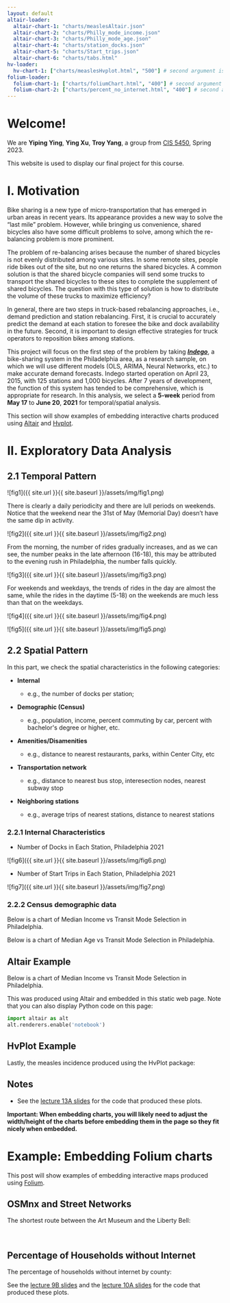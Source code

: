 ```yaml
---
layout: default
altair-loader:
  altair-chart-1: "charts/measlesAltair.json"
  altair-chart-2: "charts/Philly_mode_income.json"
  altair-chart-3: "charts/Philly_mode_age.json"
  altair-chart-4: "charts/station_docks.json"
  altair-chart-5: "charts/Start_trips.json"
  altair-chart-6: "charts/tabs.html"
hv-loader:
  hv-chart-1: ["charts/measlesHvplot.html", "500"] # second argument is the desired height
folium-loader:
  folium-chart-1: ["charts/foliumChart.html", "400"] # second argument is the desired height
  folium-chart-2: ["charts/percent_no_internet.html", "400"] # second argument is the desired height
---
```


# Welcome!

We are **Yiping Ying**, **Ying Xu**, **Troy Yang**, a group from [CIS 5450](https://sites.google.com/seas.upenn.edu/cis545/home), Spring 2023.

This website is used to display our final project for this course.

# I. Motivation

Bike sharing is a new type of micro-transportation that has emerged in urban areas in recent years. Its appearance provides a new way to solve the “last mile” problem. However, while bringing us convenience, shared bicycles also have some difficult problems to solve, among which the re-balancing problem is more prominent.

The problem of re-balancing arises because the number of shared bicycles is not evenly distributed among various sites. In some remote sites, people ride bikes out of the site, but no one returns the shared bicycles. A common solution is that the shared bicycle companies will send some trucks to transport the shared bicycles to these sites to complete the supplement of shared bicycles. The question with this type of solution is how to distribute the volume of these trucks to maximize efficiency?

In general, there are two steps in truck-based rebalancing approaches, i.e., demand prediction and station rebalancing. First, it is crucial to accurately predict the demand at each station to foresee the bike and dock availability in the future. Second, it is important to design effective strategies for truck operators to reposition bikes among stations.

This project will focus on the first step of the problem by taking [***Indego***](https://www.rideindego.com/), a bike-sharing system in the Philadelphia area, as a research sample, on which we will use different models (OLS, ARIMA, Neural Networks, etc.) to make accurate demand forecasts. Indego started operation on April 23, 2015, with 125 stations and 1,000 bicycles. After 7 years of development, the function of this system has tended to be comprehensive, which is appropriate for research. In this analysis, we select a **5-week** period from **May 17** to **June 20**, **2021** for temporal/spatial analysis.

This section will show examples of embedding interactive charts produced using [Altair](https://altair-viz.github.io) and [Hvplot](https://hvplot.pyviz.org/).

# II. Exploratory Data Analysis

## 2.1 Temporal Pattern

![fig1]({{ site.url }}{{ site.baseurl }}/assets/img/fig1.png)

There is clearly a daily periodicity and there are lull periods on weekends. Notice that the weekend near the 31st of May (Memorial Day) doesn’t have the same dip in activity.

![fig2]({{ site.url }}{{ site.baseurl }}/assets/img/fig2.png)

From the morning, the number of rides gradually increases, and as we can see, the number peaks in the late afternoon (16-18), this may be attributed to the evening rush in Philadelphia, the number falls quickly. 

![fig3]({{ site.url }}{{ site.baseurl }}/assets/img/fig3.png)

For weekends and weekdays, the trends of rides in the day are almost the same, while the rides in the daytime (5-18) on the weekends are much less than that on the weekdays.

![fig4]({{ site.url }}{{ site.baseurl }}/assets/img/fig4.png)

![fig5]({{ site.url }}{{ site.baseurl }}/assets/img/fig5.png)

## 2.2 Spatial Pattern

In this part, we check the spatial characteristics in the following categories:

- **Internal**

  - e.g., the number of docks per station;

- **Demographic (Census)**

  - e.g., population, income, percent commuting by car, percent with bachelor's degree or higher, etc.

- **Amenities/Disamenities**

  - e.g., distance to nearest restaurants, parks, within Center City, etc

- **Transportation network**

  - e.g., distance to nearest bus stop, interesection nodes, nearest subway stop

- **Neighboring stations**

  - e.g., average trips of nearest stations, distance to nearest stations

### 2.2.1 Internal Characteristics

- Number of Docks in Each Station, Philadelphia 2021

![fig6]({{ site.url }}{{ site.baseurl }}/assets/img/fig6.png)

- Number of Start Trips in Each Station, Philadelphia 2021

![fig7]({{ site.url }}{{ site.baseurl }}/assets/img/fig7.png)

<div id="altair-chart-4"></div>

<div id="altair-chart-5"></div>

### 2.2.2 Census demographic data

Below is a chart of Median Income vs Transit Mode Selection in Philadelphia.

<div id="altair-chart-2"></div>

Below is a chart of Median Age vs Transit Mode Selection in Philadelphia.

<div id="altair-chart-3"></div>

<div id="altair-chart-6"></div>

## Altair Example

Below is a chart of Median Income vs Transit Mode Selection in Philadelphia.

<div id="altair-chart-1"></div>

This was produced using Altair and embedded in this static web page. Note that you can also display Python code on this page:

```python
import altair as alt
alt.renderers.enable('notebook')
```

## HvPlot Example

Lastly, the measles incidence produced using the HvPlot package:

<div id="hv-chart-1"></div>

## Notes

- See the [lecture 13A slides](https://musa-550-fall-2022.github.io/slideslecture-13A.html) for the code that produced these plots.

**Important: When embedding charts, you will likely need to adjust the width/height of the charts before embedding them in the page so they fit nicely when embedded.**

# Example: Embedding Folium charts

This post will show examples of embedding interactive maps produced using [Folium](https://github.com/python-visualization/folium).

## OSMnx and Street Networks

The shortest route between the Art Museum and the Liberty Bell:

<div id="folium-chart-1"></div>

<br/>

## Percentage of Households without Internet

The percentage of households without internet by county:

<div id="folium-chart-2"></div>

See the [lecture 9B slides](https://musa-550-fall-2022.github.io/slides/lecture-9B.html) and the [lecture 10A slides](https://musa-550-fall-2022.github.io/slides/lecture-10A.html) for the code that produced these plots.
